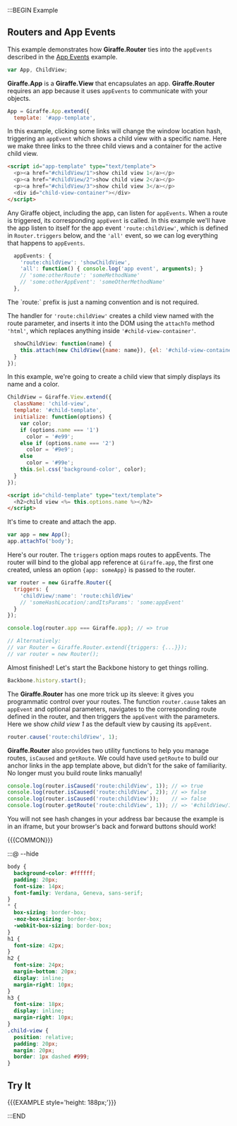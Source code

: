 :::BEGIN Example

## Routers and App Events

This example demonstrates how **Giraffe.Router** ties into the `appEvents` described in the [App Events](appEvents.html) example.

```js
var App, ChildView;
```

**Giraffe.App** is a **Giraffe.View** that encapsulates an app. **Giraffe.Router** requires an app because it uses `appEvents` to communicate with your objects.

```js
App = Giraffe.App.extend({
  template: '#app-template',
```

In this example, clicking some links will change the window location hash, triggering an `appEvent` which shows a child view with a specific name. Here we make three links to the three child views and a container for the active child view.

```html
<script id="app-template" type="text/template">
  <p><a href="#childView/1">show child view 1</a></p>
  <p><a href="#childView/2">show child view 2</a></p>
  <p><a href="#childView/3">show child view 3</a></p>
  <div id="child-view-container"></div>
</script>
```

Any Giraffe object, including the app, can listen for `appEvents`. When a route is triggered, its corresponding `appEvent` is called. In this example we'll have the app listen to itself for the app event `'route:childView'`, which is defined in `Router.triggers` below, and the `'all'` event, so we can log everything that happens to `appEvents`.

```js
  appEvents: {
    'route:childView': 'showChildView',
    'all': function() { console.log('app event', arguments); }
    // 'some:otherRoute': 'someMethodName'
    // 'some:otherAppEvent': 'someOtherMethodName'
  },
```

<div class="note">The `route:` prefix is just a naming convention and is not required.</div>

The handler for `'route:childView'` creates a child view named with the route parameter, and inserts it into the DOM using the `attachTo` method `'html'`, which replaces anything inside `'#child-view-container'`.

```js
  showChildView: function(name) {
    this.attach(new ChildView({name: name}), {el: '#child-view-container', method: 'html'});
  }
});

```

In this example, we're going to create a child view that simply displays its name and a color.

```js
ChildView = Giraffe.View.extend({
  className: 'child-view',
  template: '#child-template',
  initialize: function(options) {
    var color;
    if (options.name === '1')
      color = '#e99';
    else if (options.name === '2')
      color = '#9e9';
    else
      color = '#99e';
    this.$el.css('background-color', color);
  }
});
```

```html
<script id="child-template" type="text/template">
  <h2>child view <%= this.options.name %></h2>
</script>
```

It's time to create and attach the app.

```js
var app = new App();
app.attachTo('body');
```

Here's our router. The `triggers` option maps routes to appEvents. The router will bind to the global app reference at `Giraffe.app`, the first one created, unless an option `{app: someApp}` is passed to the router.

```js
var router = new Giraffe.Router({
  triggers: {
    'childView/:name': 'route:childView'
    // 'someHashLocation/:andItsParams': 'some:appEvent'
  }
});

console.log(router.app === Giraffe.app); // => true

// Alternatively:
// var Router = Giraffe.Router.extend({triggers: {...}});
// var router = new Router();
```

Almost finished! Let's start the Backbone history to get things rolling.

```js
Backbone.history.start();
```

The **Giraffe.Router** has one more trick up its sleeve: it gives you programmatic control over your routes. The function `router.cause` takes an `appEvent` and optional parameters, navigates to the corresponding route defined in the router, and then triggers the `appEvent` with the parameters. Here we show *child view 1* as the default view by causing its `appEvent`.

```js
router.cause('route:childView', 1);
```

**Giraffe.Router** also provides two utility functions to help you manage routes, `isCaused` and `getRoute`. We could have used `getRoute` to build our anchor links in the app template above, but didn't for the sake of familiarity. No longer must you build route links manually!

```js
console.log(router.isCaused('route:childView', 1)); // => true
console.log(router.isCaused('route:childView', 2)); // => false
console.log(router.isCaused('route:childView'));    // => false
console.log(router.getRoute('route:childView', 1)); // => '#childView/1'
```

<div class='note'>
You will not see hash changes in your address bar because the example is in an iframe, but your browser's back and forward buttons should work!
</div>

{{{COMMON}}}

:::@ --hide

```css
body {
  background-color: #ffffff;
  padding: 20px;
  font-size: 14px;
  font-family: Verdana, Geneva, sans-serif;
}
* {
  box-sizing: border-box;
  -moz-box-sizing: border-box;
  -webkit-box-sizing: border-box;
}
h1 {
  font-size: 42px;
}
h2 {
  font-size: 24px;
  margin-bottom: 20px;
  display: inline;
  margin-right: 10px;
}
h3 {
  font-size: 18px;
  display: inline;
  margin-right: 10px;
}
.child-view {
  position: relative;
  padding: 20px;
  margin: 20px;
  border: 1px dashed #999;
}
```

## Try It

{{{EXAMPLE style='height: 188px;'}}}

:::END
